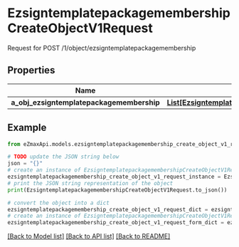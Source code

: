 # EzsigntemplatepackagemembershipCreateObjectV1Request

Request for POST /1/object/ezsigntemplatepackagemembership

## Properties

Name | Type | Description | Notes
------------ | ------------- | ------------- | -------------
**a_obj_ezsigntemplatepackagemembership** | [**List[EzsigntemplatepackagemembershipRequestCompound]**](EzsigntemplatepackagemembershipRequestCompound.md) |  | 

## Example

```python
from eZmaxApi.models.ezsigntemplatepackagemembership_create_object_v1_request import EzsigntemplatepackagemembershipCreateObjectV1Request

# TODO update the JSON string below
json = "{}"
# create an instance of EzsigntemplatepackagemembershipCreateObjectV1Request from a JSON string
ezsigntemplatepackagemembership_create_object_v1_request_instance = EzsigntemplatepackagemembershipCreateObjectV1Request.from_json(json)
# print the JSON string representation of the object
print(EzsigntemplatepackagemembershipCreateObjectV1Request.to_json())

# convert the object into a dict
ezsigntemplatepackagemembership_create_object_v1_request_dict = ezsigntemplatepackagemembership_create_object_v1_request_instance.to_dict()
# create an instance of EzsigntemplatepackagemembershipCreateObjectV1Request from a dict
ezsigntemplatepackagemembership_create_object_v1_request_form_dict = ezsigntemplatepackagemembership_create_object_v1_request.from_dict(ezsigntemplatepackagemembership_create_object_v1_request_dict)
```
[[Back to Model list]](../README.md#documentation-for-models) [[Back to API list]](../README.md#documentation-for-api-endpoints) [[Back to README]](../README.md)


